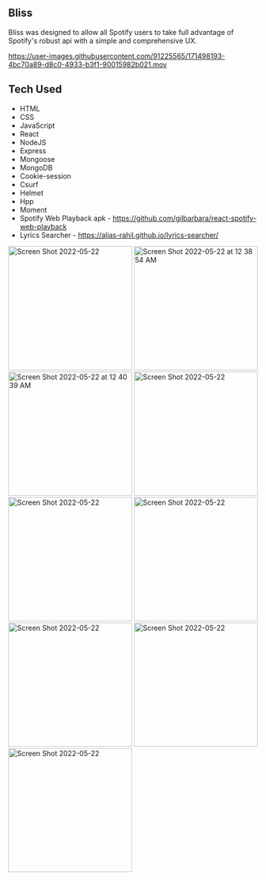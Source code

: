 ## Bliss

Bliss was designed to allow all Spotify users to take full advantage of Spotify's robust api with a simple and comprehensive UX. 


https://user-images.githubusercontent.com/91225565/171498193-4bc70a89-d8c0-4933-b3f1-90015982b021.mov


## Tech Used

- HTML
- CSS
- JavaScript
- React
- NodeJS
- Express
- Mongoose
- MongoDB
- Cookie-session
- Csurf
- Helmet
- Hpp
- Moment
- Spotify Web Playback apk - https://github.com/gilbarbara/react-spotify-web-playback
- Lyrics Searcher - https://alias-rahil.github.io/lyrics-searcher/



<img width="250" alt="Screen Shot 2022-05-22 " src="https://user-images.githubusercontent.com/91225565/169678193-221c8930-0b29-483d-a582-9f086a6b5f88.png">
<img width="250" alt="Screen Shot 2022-05-22 at 12 38 54 AM" src="https://user-images.githubusercontent.com/91225565/169678932-d555a386-f4ef-4af9-ab7a-cc4bc5ae44b2.png"><img width="250" alt="Screen Shot 2022-05-22 at 12 40 39 AM" src="https://user-images.githubusercontent.com/91225565/169678986-eef26e47-29fe-43d2-9ac0-705ca70e22d0.png">

<img width="250" alt="Screen Shot 2022-05-22" src="https://user-images.githubusercontent.com/91225565/169678357-9f3e3c34-c8e3-483b-9d5c-5cb0b01bceea.png">
<img width="250" alt="Screen Shot 2022-05-22 " src="https://user-images.githubusercontent.com/91225565/169678391-562d1067-9c54-4db0-a880-3d26ab065a3c.png">
<img width="250" alt="Screen Shot 2022-05-22" src="https://user-images.githubusercontent.com/91225565/169678424-1402b69a-aba4-44b1-9e52-ce67e54e63f9.png">

<img width="250" alt="Screen Shot 2022-05-22 " src="https://user-images.githubusercontent.com/91225565/169678480-badc9f5e-466f-4ebe-8e7a-479f5e81359a.png">
<img width="250" alt="Screen Shot 2022-05-22 " src="https://user-images.githubusercontent.com/91225565/169678698-807e0b90-eeba-402a-93d5-528838687974.png">

<img width="250" alt="Screen Shot 2022-05-22 " src="https://user-images.githubusercontent.com/91225565/169678579-092a497e-402e-4fe3-9577-ddb1edae4abd.png">



